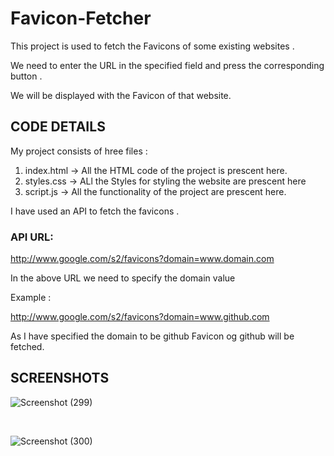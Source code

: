 # Favicon-Fetcher

This project is used to fetch the Favicons of some existing websites . <br/>

We need to enter the URL in the specified field and press the corresponding button . <br/>

We will be displayed with the Favicon of that website.

## CODE DETAILS

My project consists of hree files : <br/>

1. index.html -> All the HTML code of the project is prescent here.
2. styles.css -> ALl the Styles for styling the website are prescent here
3. script.js -> All the functionality of the project are prescent here.

I have used an API to fetch the favicons .

### API URL:

http://www.google.com/s2/favicons?domain=www.domain.com

In the above URL we need to specify the domain value

Example :

http://www.google.com/s2/favicons?domain=www.github.com

As I have specified the domain to be github Favicon og github will be fetched.

## SCREENSHOTS

![Screenshot (299)](https://user-images.githubusercontent.com/80022302/212536821-411dc6b6-f305-4ccb-bec3-185fee32f4dd.png)

 <br/>
 
 ![Screenshot (300)](https://user-images.githubusercontent.com/80022302/212536835-1d61a93d-3c29-4761-ae2a-6492547402e7.png)

